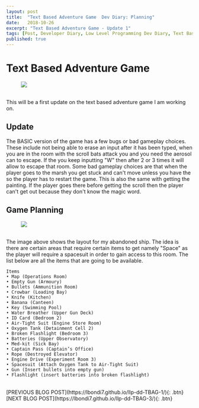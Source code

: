 ```yaml
---
layout: post
title:  "Text Based Adventure Game  Dev Diary: Planning"
date:   2018-10-26
excerpt: "Text Based Adventure Game - Update 1"
tags: [Post, Developer Diary, Low Level Programming Dev Diary, Text Based Adventure Dev Diary]
published: true
---
```


# Text Based Adventure Game

<figure>
    <a href="/assets/img/BlogPosts/TxBsdAdvenBlog/coverPage.png"><img src="/assets/img/BlogPosts/TxBsdAdvenBlog/coverPage.png"></a>
    <figcaption></figcaption>
</figure>
<br/>
This will be a first update on the text based adventure game I am working on. 

## Update

The BASIC version of the game has a few bugs or bad gameplay choices. These include not being able to erase an input after it has been typed, when you are in the room with the scroll bats attack you and you need the aerosol can to escape. If the you keep inputting "W" then after 2 or 3 times it will allow to escape that room. Some bad gameplay choices are that when the player goes to the marsh you get stuck and can't move unless you have the so the player has to restart the game. This is also the same with getting the painting. If the player goes there before getting the scroll then the player can't get out because they don't know the magic word.

## Game Planning

<figure>
    <a href="/assets/img/BlogPosts/TxBsdAdvenBlog/TextAdventureGameLayout.jpg"><img src="/assets/img/BlogPosts/TxBsdAdvenBlog/TextAdventureGameLayout.jpg"></a>
    <figcaption></figcaption>
</figure>

<br/>
The image above shows the layout for my abandoned ship. The idea is there are certain areas that require certain items to get namely "Space" as the player will require a spacesuit in order to gain access to this room. The list below are all the items that are going to be available.

~~~
Items
• Map (Operations Room)
• Empty Gun (Armoury)
• Bullets (Ammunition Room)
• Crowbar (Loading Bay)
• Knife (Kitchen)
• Banana (Canteen)
• Key (Swimming Pool)
• Water Breather (Upper Gun Deck)
• ID Card (Bedroom 2)
• Air-Tight Suit (Engine Store Room)
• Oxygen Tank (Detainment Cell 2)
• Broken Flashlight (Bedroom 3)
• Batteries (Upper Observatory)
• Med-kit (Sick Bay)
• Captain Pass (Captain’s Office)
• Rope (Destroyed Elevator)
• Engine Drive (Experiment Room 3)
• Spacesuit (Attach Oxygen Tank to Air-Tight Suit)
• Gun (Insert bullets into empty gun)
• Flashlight (insert batteries into broken flashlight)
~~~
<br/>
[PREVIOUS BLOG POST](https://lbondi7.github.io/llp-dd-TBAG-1/){: .btn}  [NEXT BLOG POST](https://lbondi7.github.io/llp-dd-TBAG-3/){: .btn}
